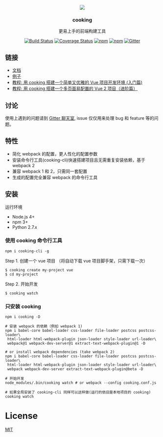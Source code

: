 <p align="center"><a href="http://elemefe.github.io/cooking/" target="_blank"><img src="https://cdn.rawgit.com/ElemeFE/cooking/gh-pages/static/logo.f3eae12.svg"></a></p>
<h3 align="center">cooking</h3>
<p align="center">
  更易上手的前端构建工具
</p>

<p align="center">
<a target="_blank" href="https://travis-ci.org/ElemeFE/cooking"><img src="https://travis-ci.org/ElemeFE/cooking.svg?branch=master" alt="Build Status"></a>
<a target="_blank" href='https://coveralls.io/github/ElemeFE/cooking?branch=master'><img src='https://coveralls.io/repos/github/ElemeFE/cooking/badge.svg?branch=master' alt='Coverage Status' /></a>
<a target="_blank" href="https://www.npmjs.com/package/cooking"><img src="https://img.shields.io/npm/dm/cooking.svg?maxAge=2592000" alt="npm"></a>
<a target="_blank" href="https://www.npmjs.com/package/cooking"><img src="https://img.shields.io/npm/v/cooking.svg?maxAge=6000" alt="npm"></a>
<a target="_blank" href="https://gitter.im/QingWei-Li/cooking?utm_source=share-link&utm_medium=link&utm_campaign=share-link"><img src="https://img.shields.io/gitter/room/QingWei-Li/cooking.svg?maxAge=2592000" alt="Gitter"></a>
</p>

## 链接
- [文档](http://cookingjs.github.io)
- [例子](https://github.com/cooking-demo)
- [教程: 用 cooking 搭建一个简单又优雅的 Vue 项目开发环境 (入门篇)](https://zhuanlan.zhihu.com/p/22387692)
- [教程: 用 cooking 搭建一个多页面易配置的 Vue 2 项目（进阶篇）](https://zhuanlan.zhihu.com/p/22610408)

## 讨论
使用上遇到的问题请到 [Gitter 聊天室](https://gitter.im/QingWei-Li/cooking?utm_source=share-link&utm_medium=link&utm_campaign=share-link), issue 仅仅用来处理 bug 和 feature 等的问题。

## 特性
- 简化 webpack 的配置，更人性化的配置参数
- 安装命令行工具(cooking-cli)快速搭建项目且无需重复安装依赖，基于 webpack 2
- 兼容 webpack 1 和 2，只需同一套配置
- 生成的配置完全兼容 webpack 的命令行工具

## 安装

运行环境
- Node.js 4+
- npm 3+
- Python 2.7.x


### 使用 cooking 命令行工具
```shell
npm i cooking-cli -g
```

Step 1. 创建一个 vue 项目 （将自动下载 vue 项目脚手架，只需下载一次）
```shell
$ cooking create my-project vue
$ cd my-project
```

Step 2. 开始开发
```shell
$ cooking watch
```

### 只安装 cooking
```shell
npm i cooking -D

# 安装 webpack 的依赖（例如 webpack 1)
npm i babel-core babel-loader css-loader file-loader postcss postcss-loader\
 html-loader html-webpack-plugin json-loader style-loader url-loader\
 webpack@1 webpack-dev-server@1 extract-text-webpack-plugin@1 -D

# or install webpack dependencies (take webpack 2)
npm i babel-core babel-loader css-loader file-loader postcss postcss-loader\
 html-loader html-webpack-plugin json-loader style-loader url-loader\
 webpack webpack-dev-server extract-text-webpack-plugin@beta -D

# 开始开发
node_modules/.bin/cooking watch # or webpack --config cooking.conf.js

# 如果全局安装了 cooking-cli 同样可以这样做(运行的依旧是本地项目的 cooking)
cooking watch
```

# License
[MIT](https://github.com/ElemeFE/cooking/LICENSE)
